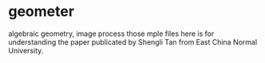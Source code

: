 # geometer
algebraic geometry, image process
those mple files here is for understanding the paper publicated by Shengli Tan from East China Normal University.
